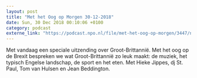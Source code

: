 ```yaml
---
layout: post
title: "Met het Oog op Morgen 30-12-2018"
date: Sun, 30 Dec 2018 00:10:06 +0100
category: podcast
externe_link: "https://podcast.npo.nl/file/met-het-oog-op-morgen/3447/nporadio1_met-het-oog-op-morgen_20181231_met-het-oog-op-morgen-30-12-18.mp3"
---
```


Met vandaag een speciale uitzending over Groot-Brittannië. Met het oog op de Brexit bespreken we wat Groot-Brittannië zo leuk maakt: de muziek, het typisch Engelse landschap, de sport en het eten. Met Hieke Jippes, dj St. Paul, Tom van Hulsen en Jean Beddington.
